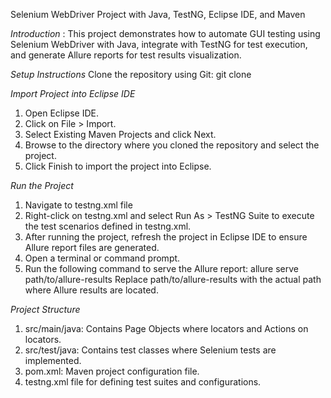 Selenium WebDriver Project with Java, TestNG, Eclipse IDE, and Maven

*Introduction* : This project demonstrates how to automate GUI testing using Selenium WebDriver with Java, integrate with TestNG for test execution, and generate Allure reports for test results visualization.

*Setup Instructions*
Clone the repository using Git: git clone


*Import Project into Eclipse IDE*
1. Open Eclipse IDE.
2. Click on File > Import.
3. Select Existing Maven Projects and click Next.
4. Browse to the directory where you cloned the repository and select the project.
5. Click Finish to import the project into Eclipse.

*Run the Project*
1. Navigate to testng.xml file
2. Right-click on testng.xml and select Run As > TestNG Suite to execute the test scenarios defined in testng.xml.
3. After running the project, refresh the project in Eclipse IDE to ensure Allure report files are generated.
4. Open a terminal or command prompt.
5. Run the following command to serve the Allure report: allure serve path/to/allure-results   Replace path/to/allure-results with the actual path where Allure results are located.



*Project Structure*
1. src/main/java: Contains Page Objects where locators and Actions on locators.
2. src/test/java: Contains test classes where Selenium tests are implemented.
3. pom.xml: Maven project configuration file.
4. testng.xml file for defining test suites and configurations.
